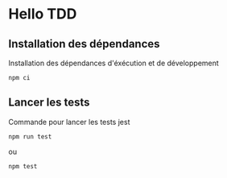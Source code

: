 # Hello TDD

## Installation des dépendances

Installation des dépendances d'éxécution et de développement

`npm ci`

## Lancer les tests

Commande pour lancer les tests jest

`npm run test`

ou

`npm test`